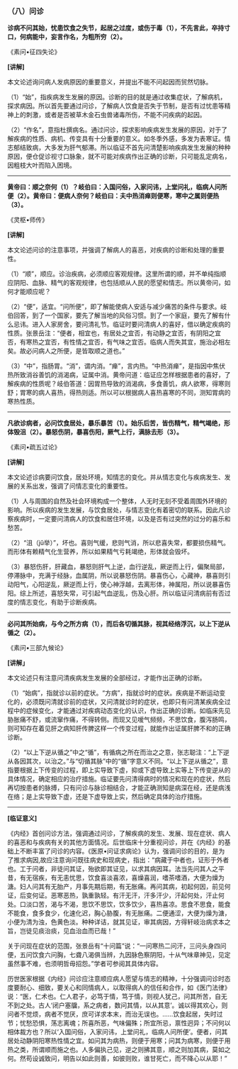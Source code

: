 ### （八）问诊

**诊病不问其始，忧患饮食之失节，起居之过度，或伤于毒（1），不先言此，卒持寸口，何病能中，妄言作名，为粗所穷（2）。**

​《素问•征四失论》

**[讲解]**

本文论述询问病人发病原因的重要意义，并提出不能不问起因而贸然切脉。

（1）“始”，指疾病发生发展的原因。诊断的目的就是通过收集症状，了解病机，探求病因。所以首先要通过问诊，了解病人饮食是否失于节制，是否有过忧患等精神上的刺激，或者是否被草木金石虫兽诸毒所伤，不能不问疾病的起因。

（2）“作名”，意指杜撰病名。通过问诊，探求影响疾病发生发展的原因，对于了解疾病的性质、病机、传变具有十分重要的意义。如冬季外感，多发为表寒证。情志郁结致病，大多发为肝气郁滞。所以临证不首先问清楚影响疾病发生发展的种种原因，便仓促诊视寸口脉象，就不可能对疾病作出正确的诊断，只可能乱定病名，因粗枝大叶而陷入困境。

* * *

**黄帝曰：顺之奈何（1）？岐伯曰：入国问俗，入家问讳，上堂问礼，临病人问所便（2）。黄帝曰：便病人奈何？岐伯曰：夫中热消瘅则便寒，寒中之属则便热（3）。**

​《灵枢•师传》

**[讲解]**

本文论述问诊的注意事项，并强调了解病人的喜恶，对疾病的诊断和处理的重要性。

（1）“顺”，顺应。诊治疾病，必须顺应客观规律。这里所谓的顺，并不单纯指顺应阴阳、血脉、精气的客观规律，也包括顺从人民的愿望和情志。所以黄帝问，如何才能顺应呢？

（2）“便”，适宜。“问所便”，即了解能使病人安适与减少痛苦的条件与要求。岐伯回答，到了一个国家，要先了解当地的风俗习惯。到了一个家庭，要先了解有什么忌讳。进入人家房舍，要问清礼节。临证时要问清病人的喜好，借以确定疾病的性质。张景岳注：“便者，相宜也，有居处之宜否，有动静之宜否，有阴阳之宜否，有寒热之宜否，有性情之宜否，有气味之宜否。临病人而失其宜，施治必相左矣。故必问病人之所便，是皆取顺之道也。”

（3）“中”，指肠胃。“消”，谓内消。“瘅”，言内热。“中热消瘅”，是指因中焦伏热所致消谷善饥的消渴病，证属中消。黄帝问道：临证应怎样根据患者的喜好，了解疾病的性质呢？岐伯答道：因胃热导致的消渴病，多食善饥，病人欲寒，得寒则舒；胃寒的病人喜热，得热则适。所以可以根据病人喜热喜寒的不同，测知胃病的寒热性质。

* * *

**凡欲诊病者，必问饮食居处，暴乐暴苦（1）。始乐后苦，皆伤精气，精气竭绝，形体毁沮（2）。暴怒伤阴，暴喜伤阳，厥气上行，满脉去形（3）。**

​《素问•疏五过论》

**[讲解]**

本文论述诊病要问饮食，居处环境，知情志的变化。并从情志变化与疾病发生、发展的关系出发，强调了问情志变化的重要性。

（1）人与周围的自然及社会环境构成一个整体，人无时无刻不受着周围外环境的影响。所以疾病的发生发展，与饮食居处，与情志变化有着密切的联系。因此凡诊察疾病时，一定要问清病人的饮食和居住环境，以及是否有过突然的过分的喜乐和愁苦。

（2）“沮（jǔ举）”，坏也。喜则气缓，悲则气消，所以悲喜失常，都要损伤精气。而形体有赖精气化生营养，所以如果精气亏耗竭绝，形体就会毁坏。

（3）暴怒伤肝，肝藏血，暴怒则肝气上逆，血行逆乱，厥逆而上行，偏聚局部，停滞脉中，充满于经脉，血属阴，所以说暴怒伤阴。暴喜伤心，心藏神，暴喜则引动阳气，心阳逆乱，厥逆而上行，使心神浮越，去离形体，神属阳，所以说暴喜伤阳。综上所述，喜怒失常，可引起气血逆乱，伤及心肝。所以临证问清病前有否过度的情志变化，有助于诊断疾病。

* * *

**必问其所始病，与今之所方病（1），而后各切循其脉，视其经络浮沉，以上下逆从循之（2）。**

​《素问•三部九候论》

**[讲解」**

本文论述只有注意问清疾病发生发展的全部经过，才能作出正确的诊断。

（1）“始病”，指就诊以前的症状。“方病”，指就诊时的症状。疾病是不断运动变化的，必须既问清就诊前的症状，又问清就诊时的症状，也即只有问清某疾病全过程中的症候变化，才能通过对疾病动态变化的认识，作出正确的诊断。如临床先见胁胀痛不舒，或流窜作痛，不得转侧。而现又见嗳气频频，不思饮食，腹泻肠鸣，则可知存在着见肝之病知肝传脾这样一个传变过程，就能作出证属肝脾不和的正确诊断。

（2）“以上下逆从循之”中之“循”，有循病之所在而治之之意，张志聪注：“上下逆从各因其次，以治之。”与“切循其脉”中的“循”字意义不同。“以上下逆从循之”，意指要根据上下传变的过程，即上实导致下虚，抑或下虚导致上实等上下传变逆从的具体情况，确定相应的治疗措施。临证要先问清得病时的情况和现在的症状，然后再切按患者的脉搏，只有问诊与脉诊相结合，才能正确测知是病深在经，还是病浅在络；是上实导致下虚，还是下虚导致上实，然后确定具体的治疗措施。

* * *

**[临证意义]**

《内经》首创问诊方法，强调通过问诊，了解疾病的发生、发展、现在症状、病人的喜恶和与疾病有关的其他方面情况。后世临床十分重视问诊，并在《内经》的基础上不断丰富了问诊的内容。《医原•问证求病论》认为，强调问诊的目的，是为了推求病因,故应注意询问既往病史和现病史，指出：“病藏于中者也，证形于外者也。工于问者，非徒问其证，殆欲即其证见，以求其病因耳。法当先问其人之平昔，有无宿疾，有无恚忧思，饮食喜淡喜浓，喜燥喜润，嗜茶嗜酒，大便为燥为溏。妇人问其有无胎产，月事先期后期，有无胀痛。再问其病，初起何因，前见何证，后变何证。恶寒恶热，孰重孰轻。有汗无汗，汗多汗少，汗起何处，汗止何处。口淡口苦，渴与不渴，思饮不思饮，饮多饮少，喜热喜凉。思食不思食，能食不能食，食多食少，化速化迟，胸心胁腹，有无胀痛。二便通涩，大便为燥为溏，小便为清为浊，色黄色淡。种种详诘，就其见证，审其病因，方得轩岐治病求本之旨，岂徒见痰治痰，见血治血而已哉！”

关于问现在症状的范围，张景岳有“十问篇”说：“一问寒热二问汗，三问头身四问便，五问饮食六问胸，七聋八渴俱当辨，九因脉色察阴阳，十从气味章神见，见定虽然事不难，也须明哲毋招怨。”学者可参阅其具体内容。

历世医家根据《内经》问诊应注意顺应病人愿望与情志的精神，十分强调问诊时态度要耐心、细致，要关心和同情病人，以取得病人的信任和合作，如《医门法律》说：“医，仁术也。仁人君子，必笃于情，笃于情，则视人犹己，问其所苦，自无不到之处。古人‘闭户塞牖，系之病者，数问其情，以从其意’。诚以得其欢心，则问者不觉烦，病者不觉厌，庶可详求本末，而治无误也。……饮食起居，失时过节；忧愁恐惧，荡志离魂；所喜所恶，气味偏殊；所宜所忌，禀性迥异；不问何以相体裁方也？所以‘入国问俗，入家问讳，上堂问礼，临病人问所便’。便者，问其居处动静阴阳寒热性情之宜。如问其为病热，则便于用寒；问其为病寒，则便于用热之类，所谓顺而施之也。人多偏执己见，逆之则拂其意，顺之则加其病，莫如之何。然苟设诚致问，明告以如此则善，如彼则败，谁甘死亡，而不降心以从耶！”

